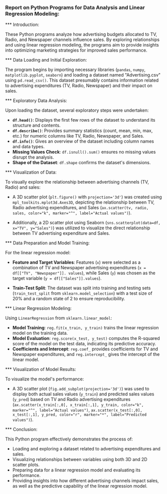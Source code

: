 ### Report on Python Programs for Data Analysis and Linear Regression Modeling:


*** Introduction:

These Python programs analyze how advertising budgets allocated to TV, Radio, and Newspaper channels influence sales. By exploring relationships and using 
linear regression modeling, the programs aim to provide insights into optimizing marketing strategies for improved sales performance.

 *** Data Loading and Initial Exploration:

The program begins by importing necessary libraries (`pandas`, `numpy`, `matplotlib.pyplot`, `seaborn`) and loading a dataset named "Advertising.csv" 
using `pd.read_csv()`. This dataset presumably contains information related to advertising expenditures (TV, Radio, Newspaper) and their impact on sales.

 *** Exploratory Data Analysis:

Upon loading the dataset, several exploratory steps were undertaken:
- **`df.head()`**: Displays the first few rows of the dataset to understand its structure and contents.
- **`df.describe()`**: Provides summary statistics (count, mean, min, max, etc.) for numeric columns like TV, Radio, Newspaper, and Sales.
- **`df.info()`**: Gives an overview of the dataset including column names and data types.
- **Missing Values Check**: `df.isnull().sum()` ensures no missing values disrupt the analysis.
- **Shape of the Dataset**: `df.shape` confirms the dataset's dimensions.

*** Visualization of Data:

To visually explore the relationship between advertising channels (TV, Radio) and sales:
- A 3D scatter plot (`plt.figure()` with `projection='3d'`) was created using `mpl_toolkits.mplot3d.Axes3D`, depicting the relationship between TV, Radio
  advertising expenditures, and Sales (`ax.scatter(tv, radio, sales, color="k", marker="^", label="Actual values")`).

- Additionally, a 2D scatter plot using Seaborn (`sns.scatterplot(data=df, x="TV", y="Sales")`) was utilized to visualize the direct relationship between TV 
advertising expenditure and Sales.

 *** Data Preparation and Model Training:

For the linear regression model:
- **Feature and Target Variables**: Features (`x`) were selected as a combination of TV and Newspaper advertising expenditures (`x = df[["TV", "Newspaper"]].
   values`), while Sales (`y`) was chosen as the target variable (`y = df[["Sales"]].values`).

- **Train-Test Split**: The dataset was split into training and testing sets (`train_test_split` from `sklearn.model_selection`) with a test size of 20% and
    a random state of 2 to ensure reproducibility.

*** Linear Regression Modeling:

Using `LinearRegression` from `sklearn.linear_model`:
- **Model Training**: `reg.fit(x_train, y_train)` trains the linear regression model on the training data.
- **Model Evaluation**: `reg.score(x_test, y_test)` computes the R-squared score of the model on the test data, indicating its predictive accuracy.
- **Coefficients and Intercept**: `reg.coef_` provides coefficients for TV and Newspaper expenditures, and `reg.intercept_` gives the intercept of the linear model.

*** Visualization of Model Results:

To visualize the model's performance:
- A 3D scatter plot (`fig.add_subplot(projection='3d')`) was used to display both actual sales values (`y_train`) and predicted sales values (`y_pred`) based
  on TV and Radio advertising expenditures (`ax.scatter(x_train[:,0], x_train[:,1], y_train, color="k", marker="^", label="Actual values")`,
   `ax.scatter(x_test[:,0], x_test[:,1], y_pred, color="r", marker="*", label="Predicted values")`).

*** Conclusion:

This Python program effectively demonstrates the process of:
- Loading and exploring a dataset related to advertising expenditures and sales.
- Visualizing relationships between variables using both 3D and 2D scatter plots.
- Preparing data for a linear regression model and evaluating its performance.
- Providing insights into how different advertising channels impact sales, as well as the predictive capability of the linear regression model.
